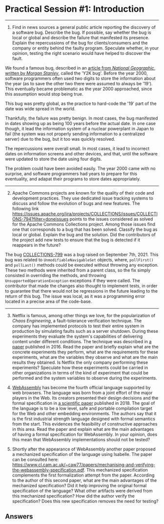 # Practical Session #1: Introduction

---

1. Find in news sources a general public article reporting the discovery of a software bug. Describe the bug. If possible, say whether the bug is local or global and describe the failure that manifested its presence. Explain the repercussions of the bug for clients/consumers and the company or entity behind the faulty program. Speculate whether, in your opinion, testing the right scenario would have helped to discover the fault.

We found a famous bug, described in an [article from *National Geographic*, written by *Morgan Stanley*](https://education.nationalgeographic.org/resource/Y2K-bug/), called the 'Y2K bug'. Before the year 2000, software programmers often used two digits to store the information about the year (as to save the other two there were assumed to always be '19'). This eventually became problematic as the year 2000 approached, since this assumption would stop being true.

This bug was pretty global, as the practice to hard-code the '19' part of the date was wide spread in the world.

Thankfully, the failure was pretty benign. In most cases, the bug manifested in dates showing up as being 100 years before the actual date. In one case though, it lead the information system of a nuclear powerplant in Japan to fail (the system was not properly sending information to a centralized server) due to the bug, but it too was quickly resolved.

The repercussions were overall small. In most cases, it lead to incorrect dates on information screens and other devices, and that, until the software were updated to store the date using four digits.

The problem could have been avoided easily. The year 2000 came with no surprise, and software programmers had years to prepare for this eventuality, and adapat their programs to store dates appropriately.

---

2. Apache Commons projects are known for the quality of their code and development practices. They use dedicated issue tracking systems to discuss and follow the evolution of bugs and new features. The following link https://issues.apache.org/jira/projects/COLLECTIONS/issues/COLLECTIONS-794?filter=doneissues points to the issues considered as solved for the Apache Commons Collections project. Among those issues find one that corresponds to a bug that has been solved. Classify the bug as local or global. Explain the bug and the solution. Did the contributors of the project add new tests to ensure that the bug is detected if it reappears in the future?

The bug [COLLECTIONS-799](https://issues.apache.org/jira/projects/COLLECTIONS/issues/COLLECTIONS-799?filter=doneissues) was a bug raised on September 7th, 2021. This bug was related to `UnmodifiableNavigableSet` objects, where, `pollFirst()` and `pollLast()` methods could be executed without throwing any exception. These two methods were inherited from a parent class, so the fix simply consisted in overriding the methods, and throwing `UnsupportedOperationException` exceptions if they were called. The contributor that made the changes also thought to implement tests, in order to guarantee that there would not be regressions in the future leading to the return of this bug. The issue was local, as it was a programming error located in a precise area of the code-base.

---

3. Netflix is famous, among other things we love, for the popularization of *Chaos Engineering*, a fault-tolerance verification technique. The company has implemented protocols to test their entire system in production by simulating faults such as a server shutdown. During these experiments they evaluate the system's capabilities of delivering content under different conditions. The technique was described in [a paper](https://arxiv.org/ftp/arxiv/papers/1702/1702.05843.pdf) published in 2016. Read the paper and briefly explain what are the concrete experiments they perform, what are the requirements for these experiments, what are the variables they observe and what are the main results they obtained. Is Netflix the only company performing these experiments? Speculate how these experiments could be carried in other organizations in terms of the kind of experiment that could be performed and the system variables to observe during the experiments.

4. [WebAssembly](https://webassembly.org/) has become the fourth official language supported by web browsers. The language was born from a joint effort of the major players in the Web. Its creators presented their design decisions and the formal specification in [a scientific paper](https://people.mpi-sws.org/~rossberg/papers/Haas,%20Rossberg,%20Schuff,%20Titzer,%20Gohman,%20Wagner,%20Zakai,%20Bastien,%20Holman%20-%20Bringing%20the%20Web%20up%20to%20Speed%20with%20WebAssembly.pdf) published in 2018. The goal of the language is to be a low level, safe and portable compilation target for the Web and other embedding environments. The authors say that it is the first industrial strength language designed with formal semantics from the start. This evidences the feasibility of constructive approaches in this area. Read the paper and explain what are the main advantages of having a formal specification for WebAssembly. In your opinion, does this mean that WebAssembly implementations should not be tested? 

5.  Shortly after the appearance of WebAssembly another paper proposed a mechanized specification of the language using Isabelle. The paper can be consulted here: https://www.cl.cam.ac.uk/~caw77/papers/mechanising-and-verifying-the-webassembly-specification.pdf. This mechanized specification complements the first formalization attempt from the paper. According to the author of this second paper, what are the main advantages of the mechanized specification? Did it help improving the original formal specification of the language? What other artifacts were derived from this mechanized specification? How did the author verify the specification? Does this new specification removes the need for testing?

## Answers
